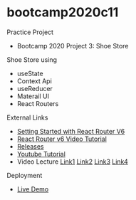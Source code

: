 # bootcamp2020c11

Practice Project
* Bootcamp 2020 Project 3: Shoe Store


Shoe Store using
* useState
* Context Api
* useReducer
* Materail UI
* React Routers

External Links
* [Setting Started with React Router V6](https://github.com/ReactTraining/react-router/blob/dev/docs/installation/getting-started.md)
* [React Router v6 Video Tutorial](https://www.youtube.com/watch?v=Z89iY7xwBSU&feature=emb_logo&ab_channel=SnirDavid-dev)
* [Releases](https://github.com/ReactTraining/react-router/releases)
* [Youtube Tutorial](https://www.youtube.com/watch?v=4NpGzBEySvI&ab_channel=LeighHalliday)
* Video Lecture [Link1](https://www.youtube.com/watch?v=Bj3u0Jm-Mtg&ab_channel=PanacloudServerlessSaaSTraining) [Link2](https://www.facebook.com/zeeshanhanif/videos/10223782839183816/) [Link3](https://www.youtube.com/watch?v=IcbIvXY7JCw&ab_channel=PanacloudServerlessSaaSTraininginUrdu) [Link4](https://www.facebook.com/zeeshanhanif/videos/10223796154156682/)

Deployment
* [Live Demo](http://hassanalikhan-bc2020c11.surge.sh/)
